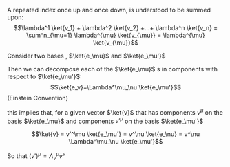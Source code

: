 A repeated index once up and once down, is understood to be summed upon:
$$\lambda^1 \ket{v_1} + \lambda^2 \ket{v_2} +...+ \lambda^n \ket{v_n} = \sum^n_{\mu=1} \lambda^{\mu} \ket{v_{\mu}} = \lambda^{\mu} \ket{v_{\mu}}$$

Consider two bases , $\ket{e_\mu}$ and $\ket{e_\mu'}$

Then we can decompose each of the $\ket{e_\mu}$ s in components with respect to $\ket{e_\mu'}$: 
$$\ket{e_v}=\Lambda^\mu_\nu \ket{e_\mu'}$$ (Einstein Convention) 

this implies that, for a given vector $\ket{v}$ that has components $v^\mu$ on the basis $\ket{e_\mu}$ and components $v'^\mu$ on the basis $\ket{e_\mu'}$

$$\ket{v} = v'^\mu \ket{e_\mu'} = v^\nu \ket{e_\nu} = v^\nu \Lambda^\mu_\nu \ket{e_\mu'}$$ 

So that $(v')^\mu = \Lambda^\mu_\nu v^\nu$